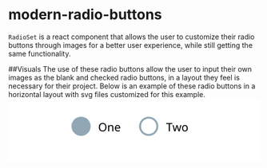 # modern-radio-buttons
`RadioSet` is a react component that allows the user to customize their radio buttons through images for a better user experience, while still getting the same functionality.

##Visuals
The use of these radio buttons allow the user to input their own images as the blank and checked radio buttons, in a layout they feel is necessary for their project. Below is an example of these radio buttons in a horizontal layout with svg files customized for this example.
![Alt text](images/Horizontal.png?raw=true "Horizontal")
